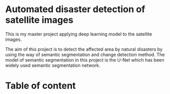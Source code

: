# Automated disaster detection of satellite images
<p>This is my master project applying deep learning model to the satellite images.</p>
The aim of this project is to detect the affected area by natural disasters by using the way of semantic segmentation and change detection method. The model of semantic segmentation in this project is the U-Net which has been widely used semantic segmentation network.

# Table of content
